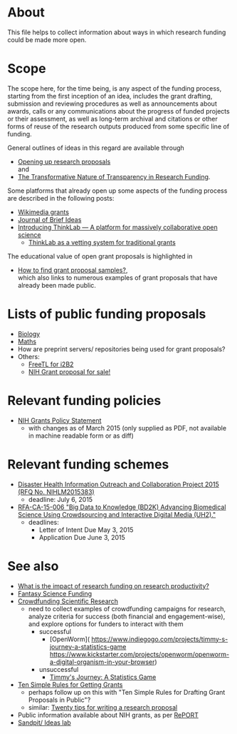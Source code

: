 # About
This file helps to collect information about ways in which research funding could be made more open. 

# Scope
The scope here, for the time being, is any aspect of the funding process, starting from the first inception of an idea, includes the grant drafting, submission and reviewing procedures as well as announcements about awards, calls or any communications about the progress of funded projects or their assessment, as well as long-term archival and citations or other forms of reuse of the research outputs produced from some specific line of funding.

General outlines of ideas in this regard are available through
* [Opening up research proposals](https://www.newschallenge.org/challenge/2014/submissions/opening-up-research-proposals)  
and
* [The Transformative Nature of Transparency in Research Funding](http://dx.doi.org/10.1371/journal.pbio.1002027).

Some platforms that already open up some aspects of the funding process are described in the following posts:
* [Wikimedia grants](https://meta.wikimedia.org/wiki/Grants)
* [Journal of Brief Ideas](http://beta.briefideas.org/all)
* [Introducing ThinkLab — A platform for massively collaborative open science](http://thinklab.com/blog/introducing-thinklab-a-platform-for-massively-collaborative-open-science/38)
   * [ThinkLab as a vetting system for traditional grants](http://thinklab.com/discussion/thinklab-as-a-vetting-system-for-traditional-grants/58) 

The educational value of open grant proposals is highlighted in
* [How to find grant proposal samples?](http://academia.stackexchange.com/questions/1652/how-to-find-grant-proposal-samples),  
which also links to numerous examples of grant proposals that have already been made public.

# Lists of public funding proposals
* [Biology](http://jabberwocky.weecology.org/2012/08/10/a-list-of-publicly-available-grant-proposals-in-the-biological-sciences/)
* [Maths](http://www.math.rutgers.edu/~zeilberg/Opinion117Appendix.html)
* How are preprint servers/ repositories being used for grant proposals?
* Others:
   * [FreeTL for i2B2](https://docs.google.com/document/d/1MOSYD2aHQWqHaIjeGaHMXJX7oUTJLHEVDH9cT_FPGUI/edit)
   * [NIH Grant proposal for sale!](http://sulab.org/2014/03/nih-grant-proposal-for-sale/)

# Relevant funding policies
* [NIH Grants Policy Statement](http://grants.nih.gov/grants/policy/nihgps/index.htm)
   * with changes as of March 2015 (only supplied as PDF, not available in machine readable form or as diff) 

# Relevant funding schemes
* [Disaster Health Information Outreach and Collaboration Project 2015 (RFQ No. NIHLM2015383)](http://disasterinfo.nlm.nih.gov/dimrc/2015disasteroutreachrfq.html)
   * deadline: July 6, 2015
* [RFA-CA-15-006 "Big Data to Knowledge (BD2K) Advancing Biomedical Science Using Crowdsourcing and Interactive Digital Media (UH2)."](http://grants.nih.gov/grants/guide/rfa-files/RFA-CA-15-006.html)
   * deadlines: 
      * Letter of Intent Due May 3, 2015
      * Application Due June 3, 2015

# See also
* [What is the impact of research funding on research productivity?](http://eprints.qut.edu.au/83127/)
* [Fantasy Science Funding](http://ways.org/en/topics/fantasy_science_funding)
* [Crowdfunding Scientific Research](http://crowdfunding.about.com/od/Placeholderrr/tp/Top-Sites-for-Crowdfunding-Scientific-Research.htm)
   * need to collect examples of crowdfunding campaigns for research, analyze criteria for success (both financial and engagement-wise), and explore options for funders to interact with them
     * successful 
       * [OpenWorm]( https://www.indiegogo.com/projects/timmy-s-journey-a-statistics-game https://www.kickstarter.com/projects/openworm/openworm-a-digital-organism-in-your-browser)
     * unsuccessful
       * [Timmy's Journey: A Statistics Game](https://www.indiegogo.com/projects/timmy-s-journey-a-statistics-game)
* [Ten Simple Rules for Getting Grants](http://dx.doi.org/10.1371/journal.pcbi.0020012)
   * perhaps follow up on this with "Ten Simple Rules for Drafting Grant Proposals in Public"?
   * similar: [Twenty tips for writing a research proposal](http://conservationbytes.com/2015/05/04/twenty-tips-for-writing-a-research-proposal/)
* Public information available about NIH grants, as per [RePORT](http://report.nih.gov/award/index.cfm)
* [Sandpit/ Ideas lab](http://knowinnovation.com/expertise/ideas-lab/)
